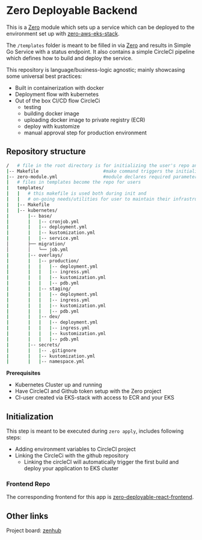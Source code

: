 # Zero Deployable Backend
This is a [Zero][zero] module which sets up a
service which can be deployed to the environment set up with [zero-aws-eks-stack][zero-infra].

The `/templates` folder is meant to be filled in via [Zero][zero] and results in Simple Go Service with a status endpoint. It also contains a simple CircleCI pipeline which defines how to build and deploy the service.

This repository is language/business-logic agnostic; mainly showcasing some universal best practices:
- Built in containerization with docker
- Deployment flow with kubernetes
- Out of the box CI/CD flow CircleCi
  - testing
  - building docker image
  - uploading docker image to private registry (ECR)
  - deploy with kustomize
  - manual approval step for production environment


## Repository structure
```sh
/   # file in the root directory is for initializing the user's repo and declaring metadata
|-- Makefile                        #make command triggers the initialization of repository
|-- zero-module.yml                 #module declares required parameters and credentials
|   # files in templates become the repo for users
|   templates/
|   |   # this makefile is used both during init and
|   |   # on-going needs/utilities for user to maintain their infrastructure
|   |-- Makefile
|   |-- kubernetes/
|       |-- base/
|       |   |-- cronjob.yml
|       |   |-- deployment.yml
|       |   |-- kustomization.yml
|       |   |-- service.yml
│       ├── migration/
│       │   └── job.yml
|       |-- overlays/
|       |   |-- production/
|       |   |   |-- deployment.yml
|       |   |   |-- ingress.yml
|       |   |   |-- kustomization.yml
|       |   |   |-- pdb.yml
|       |   |-- staging/
|       |   |   |-- deployment.yml
|       |   |   |-- ingress.yml
|       |   |   |-- kustomization.yml
|       |   |   |-- pdb.yml
|       |   |-- dev/
|       |   |   |-- deployment.yml
|       |   |   |-- ingress.yml
|       |   |   |-- kustomization.yml
|       |   |   |-- pdb.yml
|       |-- secrets/
|       |   |-- .gitignore
|       |   |-- kustomization.yml
|       |   |-- namespace.yml

```

**Prerequisites**
- Kubernetes Cluster up and running
- Have CircleCI and Github token setup with the Zero project
- CI-user created via EKS-stack with access to ECR and your EKS

## Initialization
This step is meant to be executed during `zero apply`, includes following steps:
- Adding environment variables to CircleCI project
- Linking the CircleCi with the github repository
  - Linking the circleCI will automatically trigger the first build and deploy your application to EKS cluster


### Frontend Repo

The corresponding frontend for this app is [zero-deployable-react-frontend][zero-frontend].

## Other links
Project board: [zenhub][zenhub-board]



<!-- Links -->
[zero]: https://github.com/commitdev/zero
[zero-infra]: https://github.com/commitdev/zero-aws-eks-stack
[zero-frontend]: https://github.com/commitdev/zero-deployable-react-frontend

[zenhub-board]: https://app.zenhub.com/workspaces/commit-zero-5da8decc7046a60001c6db44/board?filterLogic=any&repos=203630543,247773730,257676371,258369081
